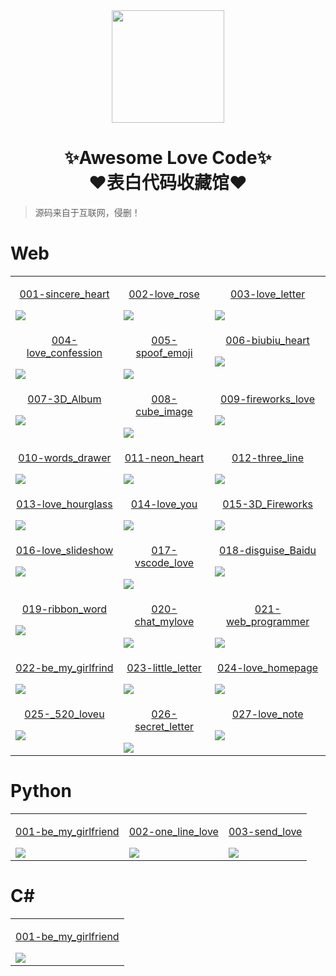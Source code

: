 <div align="center">
    <img  width=180 src="https://cdn.jsdelivr.net/gh/sun0225SUN/Awesome-Love-Code/assets/logo.png"/>
    <h1>✨Awesome Love Code✨<br>❤️表白代码收藏馆❤️</h1> 
</div>

> 源码来自于互联网，侵删！

# Web

<table align="center">
    <!-- 第一行 -->
    <tr>
    <td valign="top">
        <a href="https://sun0225sun.github.io/Awesome-Love-Code/Web/001-sincere_heart">
            <p align="center">001-sincere_heart</p>
            <img src="https://cdn.jsdelivr.net/gh/sun0225SUN/Awesome-Love-Code/assets/img/web/001.jpg"/>
        </a>
    </td>
    <td valign="top">
        <a href="https://sun0225sun.github.io/Awesome-Love-Code/Web/002-love_rose">
            <p align="center">002-love_rose</p>
            <img src="https://cdn.jsdelivr.net/gh/sun0225SUN/Awesome-Love-Code/assets/img/web/002.jpg"/>
        </a>
    </td>
    <td valign="top">
        <a href="https://sun0225sun.github.io/Awesome-Love-Code/Web/003-love_letter">
            <p align="center">003-love_letter</p>
            <img src="https://cdn.jsdelivr.net/gh/sun0225SUN/Awesome-Love-Code/assets/img/web/003.jpg"/>
        </a>
    </td>
    </tr>
    <!-- 第二行 -->
    <tr>
    <td valign="top">
        <a href="https://sun0225sun.github.io/Awesome-Love-Code/Web/004-love_confession">
            <p align="center">004-love_confession</p>
            <img src="https://cdn.jsdelivr.net/gh/sun0225SUN/Awesome-Love-Code/assets/img/web/004.jpg"/>
        </a>
    </td>
    <td valign="top">
        <a href="https://sun0225sun.github.io/Awesome-Love-Code/Web/005-spoof_emoji">
            <p align="center">005-spoof_emoji</p>
            <img src="https://cdn.jsdelivr.net/gh/sun0225SUN/Awesome-Love-Code/assets/img/web/005.jpg"/>
        </a>
    </td>
    <td valign="top">
        <a href="https://sun0225sun.github.io/Awesome-Love-Code/Web/006-biubiu_heart">
            <p align="center">006-biubiu_heart</p>
            <img src="https://cdn.jsdelivr.net/gh/sun0225SUN/Awesome-Love-Code/assets/img/web/006.jpg"/>
        </a>
    </td>
    </tr>
    <!-- 第三行 -->
    <tr>
    <td valign="top">
        <a href="https://sun0225sun.github.io/Awesome-Love-Code/Web/007-3D_Album">
            <p align="center">007-3D_Album</p>
            <img src="https://cdn.jsdelivr.net/gh/sun0225SUN/Awesome-Love-Code/assets/img/web/007.jpg"/>
        </a>
    </td>
    <td valign="top">
        <a href="https://sun0225sun.github.io/Awesome-Love-Code/Web/008-cube_image">
            <p align="center">008-cube_image</p>
            <img src="https://cdn.jsdelivr.net/gh/sun0225SUN/Awesome-Love-Code/assets/img/web/008.jpg"/>
        </a>
    </td>
    <td valign="top">
        <a href="https://sun0225sun.github.io/Awesome-Love-Code/Web/009-fireworks_love">
            <p align="center">009-fireworks_love</p>
            <img src="https://cdn.jsdelivr.net/gh/sun0225SUN/Awesome-Love-Code/assets/img/web/009.jpg"/>
        </a>
    </td>
    </tr>
    <!-- 第四行 -->
    <tr>
    <td valign="top">
        <a href="https://sun0225sun.github.io/Awesome-Love-Code/Web/010-words_drawer">
            <p align="center">010-words_drawer</p>
            <img src="https://cdn.jsdelivr.net/gh/sun0225SUN/Awesome-Love-Code/assets/img/web/010.jpg"/>
        </a>
    </td>
    <td valign="top">
        <a href="https://sun0225sun.github.io/Awesome-Love-Code/Web/011-neon_heart">
            <p align="center">011-neon_heart</p>
            <img src="https://cdn.jsdelivr.net/gh/sun0225SUN/Awesome-Love-Code/assets/img/web/011.jpg"/>
        </a>
    </td>
    <td valign="top">
        <a href="https://sun0225sun.github.io/Awesome-Love-Code/Web/012-three_line">
            <p align="center">012-three_line</p>
            <img src="https://cdn.jsdelivr.net/gh/sun0225SUN/Awesome-Love-Code/assets/img/web/012.jpg"/>
        </a>
    </td>
    </tr>
    <!-- 第五行 -->
    <tr>
    <td valign="top">
        <a href="https://sun0225sun.github.io/Awesome-Love-Code/Web/013-love_hourglass">
            <p align="center">013-love_hourglass</p>
            <img src="https://cdn.jsdelivr.net/gh/sun0225SUN/Awesome-Love-Code/assets/img/web/013.jpg"/>
        </a>
    </td>
    <td valign="top">
        <a href="https://sun0225sun.github.io/Awesome-Love-Code/Web/014-love_you">
            <p align="center">014-love_you</p>
            <img src="https://cdn.jsdelivr.net/gh/sun0225SUN/Awesome-Love-Code/assets/img/web/014.jpg"/>
        </a>
    </td>
    <td valign="top">
        <a href="https://sun0225sun.github.io/Awesome-Love-Code/Web/015-3D_Fireworks">
            <p align="center">015-3D_Fireworks</p>
            <img src="https://cdn.jsdelivr.net/gh/sun0225SUN/Awesome-Love-Code/assets/img/web/015.jpg"/>
        </a>
    </td>
    </tr>
    <!-- 第六行 -->
    <tr>
    <td valign="top">
        <a href="https://sun0225sun.github.io/Awesome-Love-Code/Web/016-love_slideshow">
            <p align="center">016-love_slideshow</p>
            <img src="https://cdn.jsdelivr.net/gh/sun0225SUN/Awesome-Love-Code/assets/img/web/016.jpg"/>
        </a>
    </td>
    <td valign="top">
        <a href="https://sun0225sun.github.io/Awesome-Love-Code/Web/017-vscode_love">
            <p align="center">017-vscode_love</p>
            <img src="https://cdn.jsdelivr.net/gh/sun0225SUN/Awesome-Love-Code/assets/img/web/017.jpg"/>
        </a>
    </td>
    <td valign="top">
        <a href="https://sun0225sun.github.io/Awesome-Love-Code/Web/018-disguise_Baidu">
            <p align="center">018-disguise_Baidu</p>
            <img src="https://cdn.jsdelivr.net/gh/sun0225SUN/Awesome-Love-Code/assets/img/web/018.jpg"/>
        </a>
    </td>
    </tr>
    <!-- 第七行 -->
    <tr>
    <td valign="top">
        <a href="https://sun0225sun.github.io/Awesome-Love-Code/Web/019-ribbon_word">
            <p align="center">019-ribbon_word</p>
            <img src="https://cdn.jsdelivr.net/gh/sun0225SUN/Awesome-Love-Code/assets/img/web/019.jpg"/>
        </a>
    </td>
    <td valign="top">
        <a href="https://sun0225sun.github.io/Awesome-Love-Code/Web/020-chat_mylove">
            <p align="center">020-chat_mylove</p>
            <img src="https://cdn.jsdelivr.net/gh/sun0225SUN/Awesome-Love-Code/assets/img/web/020.jpg"/>
        </a>
    </td>
    <td valign="top">
        <a href="https://sun0225sun.github.io/Awesome-Love-Code/Web/021-web_programmer">
            <p align="center">021-web_programmer</p>
            <img src="https://cdn.jsdelivr.net/gh/sun0225SUN/Awesome-Love-Code/assets/img/web/021.jpg"/>
        </a>
    </td>
    </tr>
    <!-- 第八行 -->
    <tr>
    <td valign="top">
        <a href="https://sun0225sun.github.io/Awesome-Love-Code/Web/022-be_my_girlfrind">
            <p align="center">022-be_my_girlfrind</p>
            <img src="https://cdn.jsdelivr.net/gh/sun0225SUN/Awesome-Love-Code/assets/img/web/022.jpg"/>
        </a>
    </td>
    <td valign="top">
        <a href="https://sun0225sun.github.io/Awesome-Love-Code/Web/023-little_letter">
            <p align="center">023-little_letter</p>
            <img src="https://cdn.jsdelivr.net/gh/sun0225SUN/Awesome-Love-Code/assets/img/web/023.jpg"/>
        </a>
    </td>
    <td valign="top">
        <a href="https://sun0225sun.github.io/Awesome-Love-Code/Web/024-love_homepage">
            <p align="center">024-love_homepage</p>
            <img src="https://cdn.jsdelivr.net/gh/sun0225SUN/Awesome-Love-Code/assets/img/web/024.jpg"/>
        </a>
    </td>
    </tr>
    <!-- 第九行 -->
    <tr>
    <td valign="top">
        <a href="https://sun0225sun.github.io/Awesome-Love-Code/Web/025-_520_loveu">
            <p align="center">025-_520_loveu</p>
            <img src="https://cdn.jsdelivr.net/gh/sun0225SUN/Awesome-Love-Code/assets/img/web/025.jpg"/>
        </a>
    </td>
    <td valign="top">
        <a href="https://sun0225sun.github.io/Awesome-Love-Code/Web/026-secret_letter">
            <p align="center">026-secret_letter</p>
            <img src="https://cdn.jsdelivr.net/gh/sun0225SUN/Awesome-Love-Code/assets/img/web/026.jpg"/>
        </a>
    </td>
    <td valign="top">
        <a href="https://sun0225sun.github.io/Awesome-Love-Code/Web/027-love_note">
            <p align="center">027-love_note</p>
            <img src="https://cdn.jsdelivr.net/gh/sun0225SUN/Awesome-Love-Code/assets/img/web/027.jpg"/>
        </a>
    </td>
    </tr>
</table>

# Python

<table align="center">
    <!-- 第一行 -->
    <tr>
    <td valign="top">
        <a href="https://github.com/sun0225SUN/Awesome-Love-Code/tree/main/Python/001-be_my_girlfriend">
            <p align="center">001-be_my_girlfriend</p>
            <img src="https://cdn.jsdelivr.net/gh/sun0225SUN/Awesome-Love-Code/assets/img/python/001.jpg"/>
        </a>
    </td>
    <td valign="top">
        <a href="https://github.com/sun0225SUN/Awesome-Love-Code/tree/main/Python/002-one_line_love">
            <p align="center">002-one_line_love</p>
            <img src="https://cdn.jsdelivr.net/gh/sun0225SUN/Awesome-Love-Code/assets/img/python/002.jpg"/>
        </a>
    </td>
    <td valign="top">
        <a href="https://github.com/sun0225SUN/Awesome-Love-Code/tree/main/Python/003-send_love">
            <p align="center">003-send_love</p>
            <img src="https://cdn.jsdelivr.net/gh/sun0225SUN/Awesome-Love-Code/assets/img/python/003.jpg"/>
        </a>
    </td>
    </tr>
</table>

# C#

<table align="center">
    <!-- 第一行 -->
    <tr>
    <td valign="top">
        <a href="https://github.com/sun0225SUN/Awesome-Love-Code/tree/main/csharp/001-be_my_girlfriend">
            <p align="center">001-be_my_girlfriend</p>
            <img src="https://cdn.jsdelivr.net/gh/sun0225SUN/Awesome-Love-Code/assets/img/csharp/001.gif"/>
        </a>
    </td>
    </tr>
</table>
